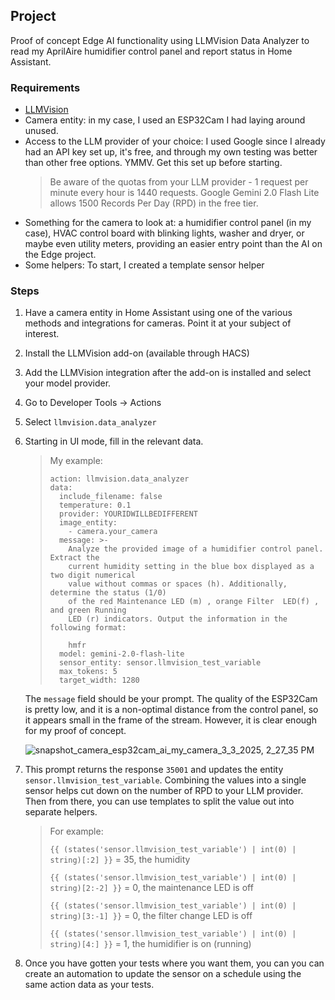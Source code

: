 ## Project
Proof of concept Edge AI functionality using LLMVision Data Analyzer to read my AprilAire humidifier control panel and report status in Home Assistant.

### Requirements
- [LLMVision](https://github.com/valentinfrlch/ha-llmvision)
- Camera entity: in my case, I used an ESP32Cam I had laying around unused.
- Access to the LLM provider of your choice: I used Google since I already had an API key set up, it's free, and through my own testing was better
  than other free options. YMMV. Get this set up before starting.
  > Be aware of the quotas from your LLM provider - 1 request per minute every hour is 1440 requests.
  > Google Gemini 2.0 Flash Lite allows 1500 Records Per Day (RPD) in the free tier.
- Something for the camera to look at: a humidifier control panel (in my case), HVAC control board with blinking lights, washer and dryer, or maybe even
  utility meters, providing an easier entry point than the AI on the Edge project.
- Some helpers: To start, I created a template sensor helper

### Steps
1. Have a camera entity in Home Assistant using one of the various methods and integrations for cameras. Point it at your subject of interest.
2. Install the LLMVision add-on (available through HACS)
3. Add the LLMVision integration after the add-on is installed and select your model provider.
4. Go to Developer Tools -> Actions
5. Select `llmvision.data_analyzer`
6. Starting in UI mode, fill in the relevant data.
   > My example:
   > ```
   > action: llmvision.data_analyzer
   > data:
   >   include_filename: false
   >   temperature: 0.1
   >   provider: YOURIDWILLBEDIFFERENT
   >   image_entity:
   >     - camera.your_camera
   >   message: >-
   >     Analyze the provided image of a humidifier control panel. Extract the
   >     current humidity setting in the blue box displayed as a two digit numerical
   >     value without commas or spaces (h). Additionally, determine the status (1/0)
   >     of the red Maintenance LED (m) , orange Filter  LED(f) , and green Running
   >     LED (r) indicators. Output the information in the following format:
   > 
   >     hmfr
   >   model: gemini-2.0-flash-lite
   >   sensor_entity: sensor.llmvision_test_variable
   >   max_tokens: 5
   >   target_width: 1280
   >   ```
   The `message` field should be your prompt. The quality of the ESP32Cam is pretty low, and it is a non-optimal distance from the control panel, so it
   appears small in the frame of the stream. However, it is clear enough for my proof of concept.

   ![snapshot_camera_esp32cam_ai_my_camera_3_3_2025, 2_27_35 PM](https://github.com/user-attachments/assets/f09d5a02-ebc8-49fd-a9ea-ed31cf2e0391)

7. This prompt returns the response `35001` and updates the entity `sensor.llmvision_test_variable`. Combining the values into a single sensor helps cut down on
   the number of RPD to your LLM provider. Then from there, you can use templates to split the value out into separate helpers.
   > For example:
   > 
   > ```{{ (states('sensor.llmvision_test_variable') | int(0) | string)[:2] }}``` = 35, the humidity
   > 
   > ```{{ (states('sensor.llmvision_test_variable') | int(0) | string)[2:-2] }}``` = 0, the maintenance LED is off
   > 
   > ```{{ (states('sensor.llmvision_test_variable') | int(0) | string)[3:-1] }}``` = 0, the filter change LED is off
   > 
   > ```{{ (states('sensor.llmvision_test_variable') | int(0) | string)[4:] }}``` = 1, the humidifier is on (running)
   > 

9. Once you have gotten your tests where you want them, you can you can create an automation to update the sensor on a schedule using the same action data as your tests.
 
